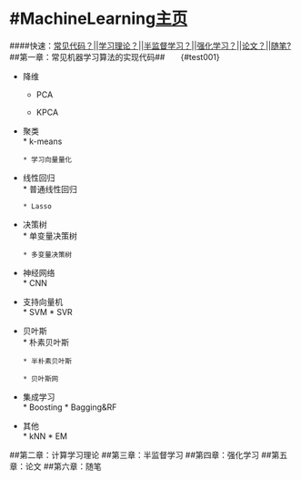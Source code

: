 #MachineLearning[主页](https://github.com/rainyxx/MachineLearning.git)
==========================================
####快速：[常见代码？](#test001)||[学习理论？]()||[半监督学习？]()||[强化学习？]()||[论文？]()||[随笔?]()
##第一章：常见机器学习算法的实现代码##       {#test001}
* 降维<br>
    * PCA
    
    * KPCA
    
* 聚类<br>
      * k-means
      
      * 学习向量量化
* 线性回归<br>
      * 普通线性回归
      
      * Lasso
* 决策树<br>
      * 单变量决策树
      
      * 多变量决策树
* 神经网络<br>
      * CNN
* 支持向量机<br>
      * SVM
      * SVR
* 贝叶斯<br>
      * 朴素贝叶斯
      
      * 半朴素贝叶斯
      
      * 贝叶斯网
* 集成学习<br>
      * Boosting
      * Bagging&RF
* 其他<br>
      * kNN
      * EM
      
      
##第二章：计算学习理论
##第三章：半监督学习
##第四章：强化学习
##第五章：论文
##第六章：随笔
